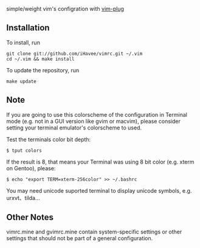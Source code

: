 simple/weight vim's configration with [vim-plug](https://github.com/junegunn/vim-plug)

Installation
------------

To install, run

    git clone git://github.com/iHavee/vimrc.git ~/.vim
    cd ~/.vim && make install

To update the repository, run

    make update

Note
-----

If you are going to use this colorscheme of the configuration in Terminal mode (e.g. not in a GUI version like gvim or macvim), please consider setting your terminal emulator's colorscheme to used.

Test the terminals color bit depth:

    $ tput colors

If the result is 8, that means your Terminal was using 8 bit color (e.g. xterm on Gentoo), please:

    $ echo "export TERM=xterm-256color" >> ~/.bashrc

You may need unicode suported terminal to display unicode symbols, e.g. urxvt、tilda...

Other Notes
------------

vimrc.mine and gvimrc.mine contain system-specific settings or other settings
that should not be part of a general configuration.
